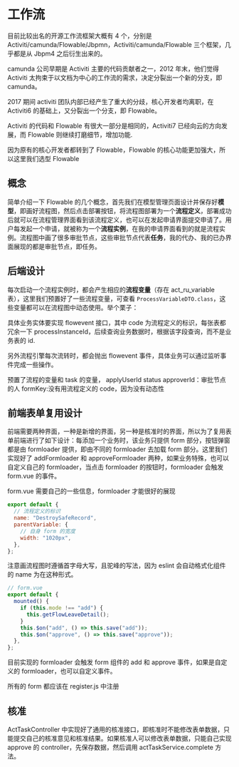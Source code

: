 # 工作流

目前比较出名的开源工作流框架大概有 4 个，分别是 Activiti/camunda/Flowable/Jbpmn，Activiti/camunda/Flowable 三个框架，几乎都是从 Jbpm4 之后衍生出来的。

camunda 公司早期是 Activiti 主要的代码贡献者之一，2012 年末，他们觉得 Activiti 太拘束于以文档为中心的工作流的需求，决定分裂出一个新的分支，即 camunda。

2017 期间 activiti 团队内部已经产生了重大的分歧，核心开发者均离职，在 Activiti6 的基础上，又分裂出一个分支，即 Flowable。

Activiti 的代码和 Flowable 有很大一部分是相同的，Activiti7 已经向云的方向发展，而 Flowable 则继续打磨细节，增加功能.

因为原有的核心开发者都转到了 Flowable，Flowable 的核心功能更加强大，所以这里我们选型 Flowable

## 概念

简单介绍一下 Flowable 的几个概念，首先我们在模型管理页面设计并保存好**模型**，即画好流程图，然后点击部署按钮，将流程图部署为一个**流程定义**，部署成功后就可以在流程管理界面看到该流程定义，也可以在发起申请界面提交申请了。用户每发起一个申请，就被称为一个**流程实例**，在我的申请界面看到的就是流程实例。流程图中画了很多审批节点，这些审批节点代表**任务**，我的代办、我的已办界面展现的都是审批节点，即任务。

## 后端设计

每次启动一个流程实例时，都会产生相应的**流程变量**（存在 act_ru_variable 表），这里我们预置好了一些流程变量，可查看 `ProcessVariableDTO.class`，这些变量都可以在流程图中动态使用。举个栗子：

具体业务实体要实现 flowevent 接口，其中 code 为流程定义的标识，每张表都冗余一下 processInstanceId，后续查询业务数据时，根据该字段查询，而不是业务表的 id.

另外流程引擎每次流转时，都会抛出 flowevent 事件，具体业务可以通过监听事件完成一些操作。

预置了流程的变量和 task 的变量，
applyUserId
status
approverId：审批节点的人
formKey:没有用流程定义的 code，因为没有动态性

## 前端表单复用设计

前端需要两种界面，一种是新增的界面，另一种是核准时的界面，所以为了复用表单前端进行了如下设计：每添加一个业务时，该业务只提供 form 部分，按钮弹窗都是由 formloader 提供，即由不同的 formloader 去加载 form 部分。这里我们实现好了 addFormloader 和 approveFormloader 两种，如果业务特殊，也可以自定义自己的 formloader，当点击 formloader 的按钮时，formloader 会触发 form.vue 的事件。

form.vue 需要自己的一些信息，formloader 才能很好的展现

```js
export default {
  // 流程定义的标识
  name: "DestroySafeRecord",
  parentVariable: {
    // 自身 form 的宽度
    width: "1020px",
  },
};
```

注意画流程图时遵循首字母大写，且驼峰的写法，因为 eslint 会自动格式化组件的 name 为在这种形式。

```js
// form.vue
export default {
  mounted() {
    if (this.mode !== "add") {
      this.getFlowLeaveDetail();
    }
    this.$on("add", () => this.save("add"));
    this.$on("approve", () => this.save("approve"));
  },
};
```

目前实现的 formloader 会触发 form 组件的 add 和 approve 事件，如果是自定义的 formloader，也可以自定义事件。

所有的 form 都应该在 register.js 中注册

## 核准

ActTaskController 中实现好了通用的核准接口，即核准时不能修改表单数据，只能提交自己的核准意见和核准结果。如果核准人可以修改表单数据，只能自己实现 approve 的 controller，先保存数据，然后调用 actTaskService.complete 方法。
